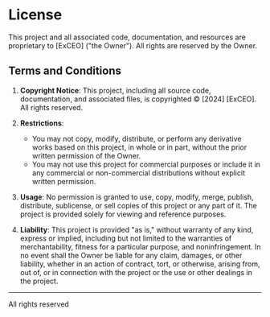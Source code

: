# License

This project and all associated code, documentation, and resources are proprietary to [ExCEO] ("the Owner"). All rights are reserved by the Owner.

## Terms and Conditions

1. **Copyright Notice**: This project, including all source code, documentation, and associated files, is copyrighted © [2024] [ExCEO]. All rights reserved.

2. **Restrictions**:
   - You may not copy, modify, distribute, or perform any derivative works based on this project, in whole or in part, without the prior written permission of the Owner.
   - You may not use this project for commercial purposes or include it in any commercial or non-commercial distributions without explicit written permission.

3. **Usage**: No permission is granted to use, copy, modify, merge, publish, distribute, sublicense, or sell copies of this project or any part of it. The project is provided solely for viewing and reference purposes.

4. **Liability**: This project is provided "as is," without warranty of any kind, express or implied, including but not limited to the warranties of merchantability, fitness for a particular purpose, and noninfringement. In no event shall the Owner be liable for any claim, damages, or other liability, whether in an action of contract, tort, or otherwise, arising from, out of, or in connection with the project or the use or other dealings in the project.

---

All rights reserved
